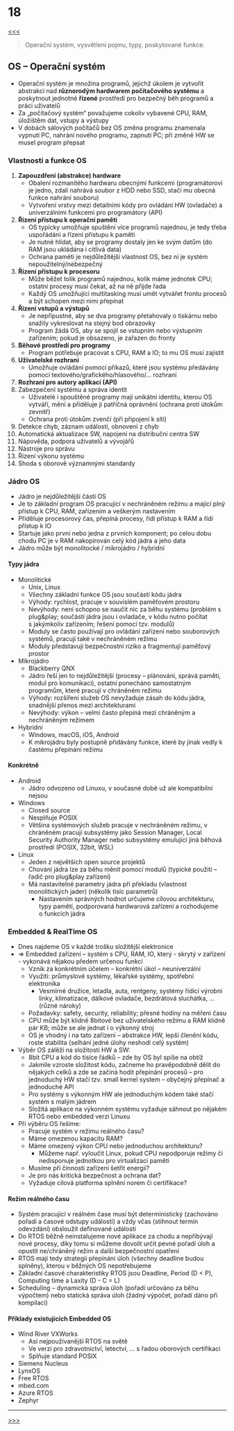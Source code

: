 # 18

[<<<](./17.MD)
> Operační systém, vysvětlení pojmu, typy, poskytované funkce.

## OS – Operační systém

* Operační systém je množina programů, jejichž úkolem je vytvořit abstrakci nad __různorodým hardwarem počítačového systému__ a poskytnout jednotné __řízené__ prostředí pro bezpečný běh programů a práci uživatelů
* Za „počítačový systém“ považujeme cokoliv vybavené CPU, RAM, úložištěm dat, vstupy a výstupy
* V dobách sálových počítačů bez OS změna programu znamenala vypnutí PC, nahrání nového programu, zapnutí PC; při změně HW se musel program přepsat

### Vlastnosti a funkce OS

1. __Zapouzdření (abstrakce) hardware__
   * Obalení rozmanitého hardwaru obecnými funkcemi (programátorovi je jedno, zdali nahrává soubor z HDD nebo SSD, stačí mu obecná funkce nahrání souboru)
   * Vytvoření vrstvy mezi detailními kódy pro ovládání HW (ovladače) a univerzálními funkcemi pro programátory (API)
2. __Řízení přístupu k operační paměti__
   * OS typicky umožňuje spuštění více programů najednou, je tedy třeba uspořádání a řízení přístupu k paměti
   * Je nutné hlídat, aby se programy dostaly jen ke svým datům (do RAM jsou ukládána i citlivá data)
   * Ochrana paměti je nejdůležitější vlastnost OS, bez ní je systém nepoužitelný/nebezpečný
3. __Řízení přístupu k procesoru__
   * Může běžet tolik programů najednou, kolik máme jednotek CPU; ostatní procesy musí čekat, až na ně přijde řada
   * Každý OS umožňující multitasking musí umět vytvářet frontu procesů a být schopen mezi nimi přepínat
4. __Řízení vstupů a výstupů__
   * Je nepřípustné, aby se dva programy přetahovaly o tiskárnu nebo snažily vykreslovat na stejný bod obrazovky
   * Program žádá OS, aby se spojil se vstupním nebo výstupním zařízením; pokud je obsazeno, je zařazen do fronty
5. __Běhové prostředí pro programy__
   * Program potřebuje pracovat s CPU, RAM a IO; to mu OS musí zajistit
6. __Uživatelské rozhraní__
   * Umožňuje ovládání pomocí příkazů, které jsou systému předávány pomocí textového/grafického/hlasového/... rozhraní
7. __Rozhraní pro autory aplikací (API)__
8. Zabezpečení systému a správa identit
   * Uživatelé i spouštěné programy mají unikátní identitu, kterou OS vytváří, mění a přiděluje jí patřičná oprávnění (ochrana proti útokům zevnitř)
   * Ochrana proti útokům zvenčí (při připojení k síti)
9. Detekce chyb, záznam událostí, obnovení z chyb
10. Automatická aktualizace SW, napojení na distribuční centra SW
11. Nápověda, podpora uživatelů a vývojářů
12. Nástroje pro správu
13. Řízení výkonu systému
14. Shoda s oborově významnými standardy

### Jádro OS

* Jádro je nejdůležitější částí OS
* Je to základní program OS pracující v nechráněném režimu a mající plný přístup k CPU, RAM, zařízením a veškerým nastavením
* Přiděluje procesorový čas, přepíná procesy, řídí přístup k RAM a řídí přístup k IO
* Startuje jako první nebo jedna z prvních komponent; po celou dobu chodu PC je v RAM nakopírován celý kód jádra a jeho data
* Jádro může být monolitocké / mikrojádro / hybridní

#### Typy jádra

* Monolitické
  * Unix, Linux
  * Všechny základní funkce OS jsou součástí kódu jádra
  * Výhody: rychlost, pracuje v souvislém paměťovém prostoru
  * Nevýhody: není schopno se naučit nic za běhu systému (problém s plug&play\; součástí jádra jsou i ovladače, v kódu nutno počítat s&nbsp;jakýmkoliv zařízením; řešení pomocí tzv. modulů)
  * Moduly se často používají pro ovládání zařízení nebo souborových systémů, pracují také v nechráněném režimu
  * Moduly představují bezpečnostní riziko a fragmentují paměťový prostor
* Mikrojádro
  * Blackberry QNX
  * Jádro řeší jen to nejdůležítější (procesy – plánování, správá paměti, modul pro komunikaci), ostatní ponecháno samostatným programům, které pracují v chráněném režimu
  * Výhody: rozšíření služeb OS nevyžaduje zásah do kódu jádra, snadnější přenos mezi architekturami
  * Nevýhody: výkon – velmi často přepíná mezi chráněným a nechráněným režimem
* Hybridní
  * Windows, macOS, iOS, Android
  * K mikrojádru byly postupně přidávány funkce, které by jinak vedly k častému přepínání režimu

#### Konkrétně

* Android
  * Jádro odvozeno od Linuxu, v současné době už ale kompatibilní nejsou
* Windows
  * Closed source
  * Nesplňuje POSIX
  * Většina systémových služeb pracuje v nechráněném režimu, v chráněném pracují subsystémy jako Session Manager, Local Security Authority Manager nebo subsystémy emulující jiná běhová prostředí (POSIX, 32bit, WSL)
* Linux
  * Jeden z největších open source projektů
  * Chování jádra lze za běhu měnit pomocí modulů (typické použití – řadič pro plug&play zařízení)
  * Má nastavitelné parametry jádra při překladu (vlastnost monolitických jader) (několik tisíc parametrů)
    * Nastavením správných hodnot určujeme cílovou architekturu, typy pamětí, podporovaná hardwarová zařízení a rozhodujeme o&nbsp;funkcích jádra

### Embedded & RealTime OS

* Dnes najdeme OS v každé trošku složitější elektronice
* ⇒ Embedded zařízení – systém s CPU, RAM, IO, který - skrytý v zařízení - vykonává nějakou předem určenou funkci
  * Vznik za konkrétním účelem – konkrétní úkol – neuniverzální
  * Využití: průmyslové systémy, lékařské systémy, spotřební elektronika
    * Vesmírné družice, letadla, auta, rentgeny, systémy řídící výrobní linky, klimatizace, dálkové ovladače, bezdrátová sluchátka, ... (různé nároky)
  * Požadavky: safety, security, reliability; přesné hodiny na měření času
  * CPU může být klidně 8bitové bez uživatelského režimu a RAM klidně pár KB; může se ale jednat i o výkonný stroj
  * OS je vhodný i na tato zařízení – abstrakce HW, lepší členění kódu, roste stabilita (selhání jedné úlohy neshodí celý systém)
* Výběr OS zálěží na složitosti HW a SW:
  * 8bit CPU a kód do tisíce řádků – zde by OS byl spíše na obtíž
  * Jakmile vzroste složitost kódu, začneme ho pravěpodobně dělit do nějakých celků a zde se začíná hodit přepínání procesů – pro jednoduchý HW stačí tzv. small kernel system – obyčejný přepínač a jednoduché API
  * Pro systémy s výkonným HW ale jednoduchým kódem také stačí systém s malým jádrem
  * Složitá aplikace na výkonném systému vyžaduje sáhnout po nějakém RTOS nebo embedded verzi Linuxu
* Při výběru OS řešíme:
  * Pracuje systém v režimu reálného času?
  * Máme omezenou kapacitu RAM?
  * Máme omezený výkon CPU nebo jednoduchou architekturu?
    * Můžeme např. vyloučit Linux, pokud CPU nepodporuje režimy či nedisponuje jednotkou pro virtualizaci paměti
  * Musíme při činnosti zařízení šetřit energii?
  * Je pro nás kritická bezpečnost a ochrana dat?
  * Vyžaduje cílová platforma splnění norem či certifikace?

#### Režim reálného času

* Systém pracující v reálném čase musí být deterministický (zachováno pořadí a časové odstupy událostí) a vždy včas (stihnout termín odevzdání) obsloužit definované události
* Do RTOS běžně neinstalujeme nové aplikace za chodu a nepřibývají nové procesy, díky tomu si můžeme dovolit určit pevné pořadí úloh a opustit ne/chráněný režim a další bezpečnostní opatření
* RTOS mají tedy strategii přepínání úloh (všechny deadline budou splněny), kterou v běžných OS nepotřebujeme
* Základní časové charakteristiky RTOS jsou Deadline, Period (D < P), Computing time a Laxity (D - C = L)
* Scheduling – dynamická správa úloh (pořadí určováno za běhu výpočtem) nebo statická správa úloh (žádný výpočet, pořadí dáno při kompilaci)

#### Příklady existujících Embedded OS

* Wind River VXWorks
  * Asi nejpoužívanější RTOS na světě
  * Ve verzi pro zdravotnictví, letectví, ... s řadou oborových certifikací
  * Splňuje standard POSIX
* Siemens Nucleus
* LynxOS
* Free RTOS
* mbed.com
* Azure RTOS
* Zephyr

---
[>>>](./19.MD)
